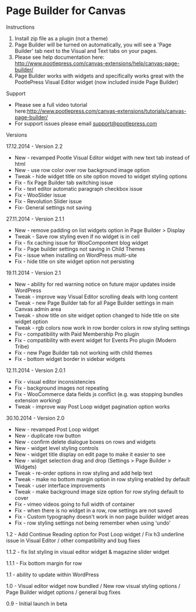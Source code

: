 Page Builder for Canvas
=======================

Instructions

1. Install zip file as a plugin (not a theme)
2. Page Builder will be turned on automatically, you will see a 'Page Builder' tab next to the Visual and Text tabs on your pages.
3. Please see help documentation here: http://www.pootlepress.com/canvas-extensions/help/canvas-page-builder/
4. Page Builder works with widgets and specifically works great with the PootlePress Visual Editor widget (now included inside Page Builder)


Support

- Please see a full video tutorial here:http://www.pootlepress.com/canvas-extensions/tutorials/canvas-page-builder/
- For support issues please email support@pootlepress.com

Versions

17.12.2014 - Version 2.2
 * New - revamped Pootle Visual Editor widget with new text tab instead of html
 * New - use row color over row background image option
 * Tweak - hide widget title on site option moved to widget styling options
 * Fix - fix Page Builder tab switching issue
 * Fix - text editor automatic paragraph checkbox issue
 * Fix - WooSlider issue
 * Fix - Revolution Slider issue
 * Fix- General settings not saving

27.11.2014 - Version 2.1.1
 * New - remove padding on list widgets option in Page Builder > Display
 * Tweak - Save row styling even if no widget is in cell
 * Fix - fix caching issue for WooCompontent blog widget
 * Fix - Page builder settings not saving in Child Themes
 * Fix - issue when installing on WordPress multi-site
 * Fix - hide title on site widget option not persisting

19.11.2014 - Version 2.1
 * New - ability for red warning notice on future major updates inside WordPress
 * Tweak - improve way Visual Editor scrolling deals with long content
 * Tweak - new Page Builder tab for all Page Builder settings in main Canvas admin area
 * Tweak - show title on site widget option changed to hide title on site widget option
 * Tweak - rgb colors now work in row border colors in row styling settings
 * Fix - compatibility with Paid Membership Pro plugin
 * Fix - compatibility with event widget for Events Pro plugin (Modern Tribe)
 * Fix - new Page Builder tab not working with child themes
 * Fix - bottom widget border in sidebar widgets

12.11.2014 - Version 2.0.1
 * Fix - visual editor inconsistencies
 * Fix - background images not repeating
 * Fix - WooCommerce data fields js conflict (e.g. was stopping bundles extension working)
 * Tweak - improve way Post Loop widget pagination option works

30.10.2014 - Version 2.0
 * New - revamped Post Loop widget
 * New - duplicate row button
 * New - confirm delete dialogue boxes on rows and widgets
 * New - widget level styling controls
 * New - widget title display on edit page to make it easier to see
 * New - widget selection drag and drop (Settings > Page Builder > Widgets)
 * Tweak - re-order options in row styling and add help text
 * Tweak - make no bottom margin option in row styling enabled by default
 * Tweak - user interface improvements
 * Tweak - make background image size option for row styling default to cover
 * Fix - vimeo videos going to full width of container
 * Fix - when there is no widget in a row, row settings are not saved
 * Fix - Custom typography doesn't work in non page builder widget areas
 * Fix - row styling settings not being remember when using 'undo'

1.2 - Add Continue Reading option for Post Loop widget / Fix h3 underline issue in Visual Editor / other compatibility and bug fixes 

1.1.2 - fix list styling in visual editor widget & magazine slider widget

1.1.1 - Fix bottom margin for row

1.1 - ability to update within WordPress

1.0 - Visual editor widget now bundled / New row visual styling options / Page Builder widget options / general bug fixes

0.9 - Initial launch in beta
